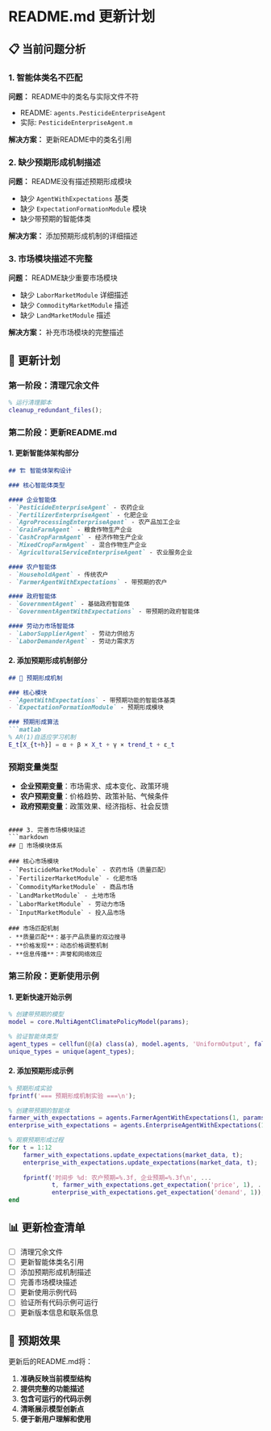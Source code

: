 # README.md 更新计划

## 📋 当前问题分析

### 1. 智能体类名不匹配
**问题：** README中的类名与实际文件不符
- README: `agents.PesticideEnterpriseAgent`
- 实际: `PesticideEnterpriseAgent.m`

**解决方案：** 更新README中的类名引用

### 2. 缺少预期形成机制描述
**问题：** README没有描述预期形成模块
- 缺少 `AgentWithExpectations` 基类
- 缺少 `ExpectationFormationModule` 模块
- 缺少带预期的智能体类

**解决方案：** 添加预期形成机制的详细描述

### 3. 市场模块描述不完整
**问题：** README缺少重要市场模块
- 缺少 `LaborMarketModule` 详细描述
- 缺少 `CommodityMarketModule` 描述
- 缺少 `LandMarketModule` 描述

**解决方案：** 补充市场模块的完整描述

## 🔧 更新计划

### 第一阶段：清理冗余文件
```matlab
% 运行清理脚本
cleanup_redundant_files();
```

### 第二阶段：更新README.md

#### 1. 更新智能体架构部分
```markdown
## 🏗️ 智能体架构设计

### 核心智能体类型

#### 企业智能体
- `PesticideEnterpriseAgent` - 农药企业
- `FertilizerEnterpriseAgent` - 化肥企业  
- `AgroProcessingEnterpriseAgent` - 农产品加工企业
- `GrainFarmAgent` - 粮食作物生产企业
- `CashCropFarmAgent` - 经济作物生产企业
- `MixedCropFarmAgent` - 混合作物生产企业
- `AgriculturalServiceEnterpriseAgent` - 农业服务企业

#### 农户智能体
- `HouseholdAgent` - 传统农户
- `FarmerAgentWithExpectations` - 带预期的农户

#### 政府智能体
- `GovernmentAgent` - 基础政府智能体
- `GovernmentAgentWithExpectations` - 带预期的政府智能体

#### 劳动力市场智能体
- `LaborSupplierAgent` - 劳动力供给方
- `LaborDemanderAgent` - 劳动力需求方
```

#### 2. 添加预期形成机制部分
```markdown
## 🧠 预期形成机制

### 核心模块
- `AgentWithExpectations` - 带预期功能的智能体基类
- `ExpectationFormationModule` - 预期形成模块

### 预期形成算法
```matlab
% AR(1)自适应学习机制
E_t[X_{t+h}] = α + β × X_t + γ × trend_t + ε_t
```

### 预期变量类型
- **企业预期变量**：市场需求、成本变化、政策环境
- **农户预期变量**：价格趋势、政策补贴、气候条件
- **政府预期变量**：政策效果、经济指标、社会反馈
```

#### 3. 完善市场模块描述
```markdown
## 🏪 市场模块体系

### 核心市场模块
- `PesticideMarketModule` - 农药市场（质量匹配）
- `FertilizerMarketModule` - 化肥市场
- `CommodityMarketModule` - 商品市场
- `LandMarketModule` - 土地市场
- `LaborMarketModule` - 劳动力市场
- `InputMarketModule` - 投入品市场

### 市场匹配机制
- **质量匹配**：基于产品质量的双边搜寻
- **价格发现**：动态价格调整机制
- **信息传播**：声誉和网络效应
```

### 第三阶段：更新使用示例

#### 1. 更新快速开始示例
```matlab
% 创建带预期的模型
model = core.MultiAgentClimatePolicyModel(params);

% 验证智能体类型
agent_types = cellfun(@(a) class(a), model.agents, 'UniformOutput', false);
unique_types = unique(agent_types);
```

#### 2. 添加预期形成示例
```matlab
% 预期形成实验
fprintf('=== 预期形成机制实验 ===\n');

% 创建带预期的智能体
farmer_with_expectations = agents.FarmerAgentWithExpectations(1, params);
enterprise_with_expectations = agents.EnterpriseAgentWithExpectations(1, params);

% 观察预期形成过程
for t = 1:12
    farmer_with_expectations.update_expectations(market_data, t);
    enterprise_with_expectations.update_expectations(market_data, t);
    
    fprintf('时间步 %d: 农户预期=%.3f, 企业预期=%.3f\n', ...
            t, farmer_with_expectations.get_expectation('price', 1), ...
            enterprise_with_expectations.get_expectation('demand', 1));
end
```

## 📊 更新检查清单

- [ ] 清理冗余文件
- [ ] 更新智能体类名引用
- [ ] 添加预期形成机制描述
- [ ] 完善市场模块描述
- [ ] 更新使用示例代码
- [ ] 验证所有代码示例可运行
- [ ] 更新版本信息和联系信息

## 🎯 预期效果

更新后的README.md将：
1. **准确反映当前模型结构**
2. **提供完整的功能描述**
3. **包含可运行的代码示例**
4. **清晰展示模型创新点**
5. **便于新用户理解和使用** 
